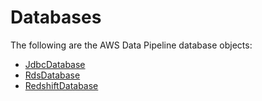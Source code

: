 # Databases<a name="dp-object-databases"></a>

The following are the AWS Data Pipeline database objects:


+ [JdbcDatabase](dp-object-jdbcdatabase.md)
+ [RdsDatabase](dp-object-rdsdatabase.md)
+ [RedshiftDatabase](dp-object-redshiftdatabase.md)